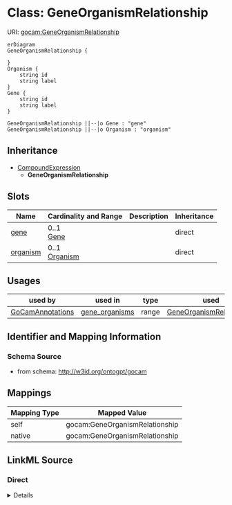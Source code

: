 # Class: GeneOrganismRelationship



URI: [gocam:GeneOrganismRelationship](http://w3id.org/ontogpt/gocam/GeneOrganismRelationship)


```mermaid
erDiagram
GeneOrganismRelationship {

}
Organism {
    string id  
    string label  
}
Gene {
    string id  
    string label  
}

GeneOrganismRelationship ||--|o Gene : "gene"
GeneOrganismRelationship ||--|o Organism : "organism"

```




## Inheritance
* [CompoundExpression](CompoundExpression.md)
    * **GeneOrganismRelationship**



## Slots

| Name | Cardinality and Range | Description | Inheritance |
| ---  | --- | --- | --- |
| [gene](gene.md) | 0..1 <br/> [Gene](Gene.md) |  | direct |
| [organism](organism.md) | 0..1 <br/> [Organism](Organism.md) |  | direct |





## Usages

| used by | used in | type | used |
| ---  | --- | --- | --- |
| [GoCamAnnotations](GoCamAnnotations.md) | [gene_organisms](gene_organisms.md) | range | [GeneOrganismRelationship](GeneOrganismRelationship.md) |






## Identifier and Mapping Information







### Schema Source


* from schema: http://w3id.org/ontogpt/gocam





## Mappings

| Mapping Type | Mapped Value |
| ---  | ---  |
| self | gocam:GeneOrganismRelationship |
| native | gocam:GeneOrganismRelationship |





## LinkML Source

<!-- TODO: investigate https://stackoverflow.com/questions/37606292/how-to-create-tabbed-code-blocks-in-mkdocs-or-sphinx -->

### Direct

<details>
```yaml
name: GeneOrganismRelationship
from_schema: http://w3id.org/ontogpt/gocam
rank: 1000
is_a: CompoundExpression
attributes:
  gene:
    name: gene
    from_schema: http://w3id.org/ontogpt/gocam
    rank: 1000
    range: Gene
  organism:
    name: organism
    from_schema: http://w3id.org/ontogpt/gocam
    rank: 1000
    range: Organism

```
</details>

### Induced

<details>
```yaml
name: GeneOrganismRelationship
from_schema: http://w3id.org/ontogpt/gocam
rank: 1000
is_a: CompoundExpression
attributes:
  gene:
    name: gene
    from_schema: http://w3id.org/ontogpt/gocam
    rank: 1000
    alias: gene
    owner: GeneOrganismRelationship
    domain_of:
    - GeneOrganismRelationship
    - GeneMolecularActivityRelationship
    - GeneMolecularActivityRelationship2
    - GeneSubcellularLocalizationRelationship
    range: Gene
  organism:
    name: organism
    from_schema: http://w3id.org/ontogpt/gocam
    rank: 1000
    alias: organism
    owner: GeneOrganismRelationship
    domain_of:
    - GeneOrganismRelationship
    range: Organism

```
</details>